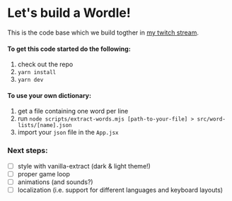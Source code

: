 # Let's build a Wordle!

This is the code base which we build togther in [my twitch stream](https://www.twitch.tv/d40b_codes).

#### To get this code started do the following:

1. check out the repo
2. `yarn install`
3. `yarn dev`

#### To use your own dictionary:

1. get a file containing one word per line
2. run `node scripts/extract-words.mjs [path-to-your-file] > src/word-lists/[name].json`
3. import your `json` file in the `App.jsx`

### Next steps:

- [ ] style with vanilla-extract (dark & light theme!)
- [ ] proper game loop
- [ ] animations (and sounds?)
- [ ] localization (i.e. support for different languages and keyboard layouts)
